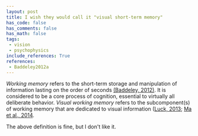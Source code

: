 ```yaml
---
layout: post
title: I wish they would call it "visual short-term memory"
has_code: false
has_comments: false
has_math: false
tags:
 - vision
 - psychophysics
include_references: True
references:
 - Baddeley2012a
---
```

*Working memory* refers to the short-term storage and manipulation of information lasting on the order of seconds
[(Baddeley, 2012)](#Baddeley2012a). It is considered to be a core process of cognition, essential to virtually all
deliberate behavior. *Visual working memory* refers to the subcomponent(s) of working memory that are dedicated to
visual information ([Luck, 2013](#Luck2013a); [Ma et al., 2014](#Ma2014a).

The above definition is fine, but I don't like it.